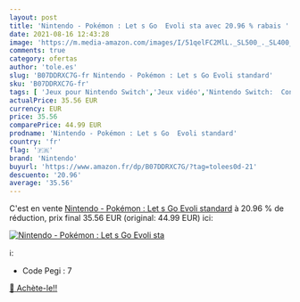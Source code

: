 ```yaml
---
layout: post
title: 'Nintendo - Pokémon : Let s Go  Evoli sta avec 20.96 % rabais '
date: 2021-08-16 12:43:28
image: 'https://m.media-amazon.com/images/I/51qelFC2MlL._SL500_._SL400_.jpg'
comments: true
category: ofertas
author: 'tole.es'
slug: 'B07DDRXC7G-fr Nintendo - Pokémon : Let s Go Evoli standard'
sku: 'B07DDRXC7G-fr'
tags: [ 'Jeux pour Nintendo Switch','Jeux vidéo','Nintendo Switch:  Consoles, jeux et accessoires','nintendo', ]
actualPrice: 35.56 EUR
currency: EUR
price: 35.56
comparePrice: 44.99 EUR
prodname: 'Nintendo - Pokémon : Let s Go  Evoli standard'
country: 'fr'
flag: '🇫🇷'
brand: 'Nintendo'
buyurl: 'https://www.amazon.fr/dp/B07DDRXC7G/?tag=tolees0d-21'
descuento: '20.96'
average: '35.56'
---
```


C'est en vente [Nintendo - Pokémon : Let s Go  Evoli standard](https://www.amazon.fr/dp/B07DDRXC7G/?tag=tolees0d-21)  à  20.96 % de réduction, prix final  35.56 EUR (original: 44.99 EUR) ici:

[![Nintendo - Pokémon : Let s Go  Evoli sta](https://m.media-amazon.com/images/I/51qelFC2MlL._SL500_._SL400_.jpg)](https://www.amazon.fr/dp/B07DDRXC7G/?tag=tolees0d-21)

ℹ️:

- Code Pegi : 7

[🛒 Achète-le!!](https://www.amazon.fr/dp/B07DDRXC7G/?tag=tolees0d-21)
